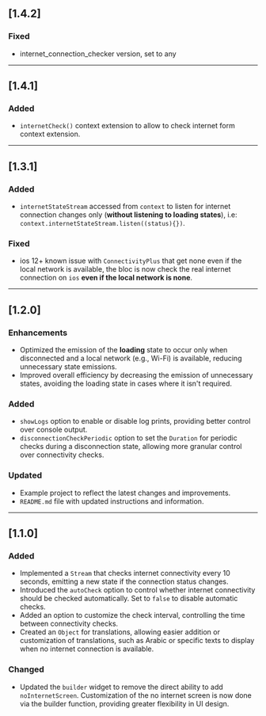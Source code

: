 ## [1.4.2]

### Fixed
- internet_connection_checker version, set to any

---

## [1.4.1]

### Added
- `internetCheck()` context extension to allow to check internet form context extension.

---

## [1.3.1]

### Added
- `internetStateStream` accessed from `context` to listen for internet connection changes only (**without listening to loading states**), i.e: `context.internetStateStream.listen((status){})`.

### Fixed
- ios 12+ known issue with `ConnectivityPlus` that get none even if the local network is available,
the bloc is now check the real internet connection on `ios` **even if the local network is none**.

---

## [1.2.0]

### Enhancements
- Optimized the emission of the **loading** state to occur only when disconnected and a local network (e.g., Wi-Fi) is available, reducing unnecessary state emissions.
- Improved overall efficiency by decreasing the emission of unnecessary states, avoiding the loading state in cases where it isn't required.

### Added
- `showLogs` option to enable or disable log prints, providing better control over console output.
- `disconnectionCheckPeriodic` option to set the `Duration` for periodic checks during a disconnection state, allowing more granular control over connectivity checks.

### Updated
- Example project to reflect the latest changes and improvements.
- `README.md` file with updated instructions and information.

---

## [1.1.0]

### Added
- Implemented a `Stream` that checks internet connectivity every 10 seconds, emitting a new state if the connection status changes.
- Introduced the `autoCheck` option to control whether internet connectivity should be checked automatically. Set to `false` to disable automatic checks.
- Added an option to customize the check interval, controlling the time between connectivity checks.
- Created an `Object` for translations, allowing easier addition or customization of translations, such as Arabic or specific texts to display when no internet connection is available.

### Changed
- Updated the `builder` widget to remove the direct ability to add `noInternetScreen`. Customization of the no internet screen is now done via the builder function, providing greater flexibility in UI design.


